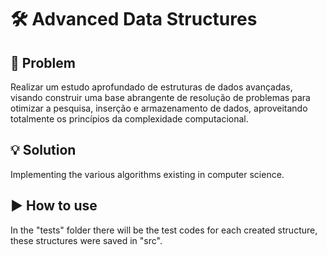 # 🛠️ Advanced Data Structures

## 🔧 Problem

Realizar um estudo aprofundado de estruturas de dados avançadas, visando construir uma base abrangente de resolução de problemas para otimizar a pesquisa, inserção e armazenamento de dados, aproveitando totalmente os princípios da complexidade computacional.

## 💡 Solution

Implementing the various algorithms existing in computer science.

## ▶️ How to use

In the "tests" folder there will be the test codes for each created structure, these structures were saved in "src".
